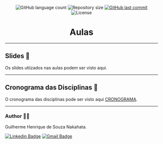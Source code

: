 <p align="center">
  <img alt="GitHub language count" src="https://img.shields.io/github/languages/count/GuilhermeNakahata/UNESPAR-2024?color=%2304D361">

  <img alt="Repository size" src="https://img.shields.io/github/repo-size/GuilhermeNakahata/UNESPAR-2024">
	
  <a href="https://github.com/GuilhermeNakahata/BonsaiStyleClassification/commits/main">
    <img alt="GitHub last commit" src="https://img.shields.io/github/last-commit/GuilhermeNakahata/UNESPAR-2024">
  </a>
    
   <img alt="License" src="https://img.shields.io/badge/license-MIT-brightgreen">
	

<h1 align="center"> Aulas </h1>

---

## Slides 📝

Os slides utiizados nas aulas podem ser visto aqui.

---

## Cronograma das Disciplinas 📝

O cronograma das disciplinas pode ser visto aqui [CRONOGRAMA](./Aulas-2024.pdf).
	
---
	
### Author :technologist:

Guilherme Henrique de Souza Nakahata.

[![Linkedin Badge](https://img.shields.io/badge/-GuilhermeNakahata-blue?style=flat-square&logo=Linkedin&logoColor=white)](https://www.linkedin.com/in/guilherme-henrique-de-souza-nakahata-637459187/) 
[![Gmail Badge](https://img.shields.io/badge/-guilhermenakahata@gmail.com-c14438?style=flat-square&logo=Gmail&logoColor=white)](mailto:GuilhermeNakahata@gmail.com)
